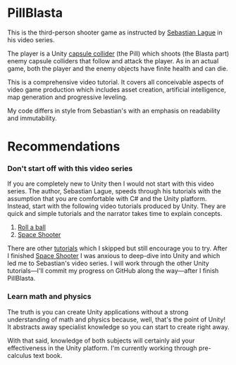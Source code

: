 # PillBlasta
This is the third-person shooter game as instructed by [Sebastian Lague][Seb] in 
his video series.

The player is a Unity [capsule collider][CapsuleCollider] (the Pill) which 
shoots (the Blasta part) enemy capsule colliders that follow and attack the 
player. As in an actual game, both the player and the enemy objects have finite
health and can die.

This is a comprehensive video tutorial. It covers all conceivable aspects of
video game production which includes asset creation, artificial intelligence,
map generation and progressive leveling.

My code differs in style from Sebastian's with an emphasis on readability and 
immutability.

# Recommendations

### Don't start off with this video series
If you are completely new to Unity then I would not start with this video 
series. The author, Sebastian Lague, speeds through his tutorials with the 
assumption that you are comfortable with C# and the Unity platform. Instead, 
start with  the following video tutorials produced by Unity. They are quick and
simple tutorials and the narrator takes time to explain concepts.

1. [Roll a ball][RollABall-tut]
2. [Space Shooter][SpaceShooter-tut]

There are other [tutorials] which I skipped but still encourage you to try.
After I finished [Space Shooter][SpaceShooter-code] I was anxious to deep-dive
into Unity and which led me to Sebastian's video series. I will work through 
the other Unity tutorials—I'll commit my progress on GitHub along the way—after
I finish PillBlasta.

### Learn math and physics
The truth is you can create Unity applications without a strong understanding of
math and physics because, well, that's the point of Unity! It abstracts away
specialist knowledge so you can start to create right away. 

With that said, knowledge of both subjects will certainly aid your effectiveness
in the Unity platform. I'm currently working through pre-calculus text book.

[Seb]: https://github.com/SebLague
[CapsuleCollider]: https://docs.unity3d.com/Manual/class-CapsuleCollider.html
[RollABall-tut]: https://unity3d.com/learn/tutorials/projects/roll-ball-tutorial
[SpaceShooter-tut]: https://unity3d.com/learn/tutorials/projects/space-shooter-tutorial
[SpaceShooter-code]: https://github.com/jkereako/SpaceShooter
[tutorials]: https://unity3d.com/learn/tutorials
